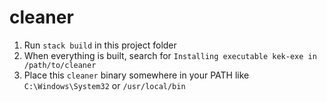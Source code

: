 # cleaner

1. Run `stack build` in this project folder
2. When everything is built, search for `Installing executable kek-exe in /path/to/cleaner`
3. Place this `cleaner` binary somewhere in your PATH like `C:\Windows\System32` or `/usr/local/bin`
